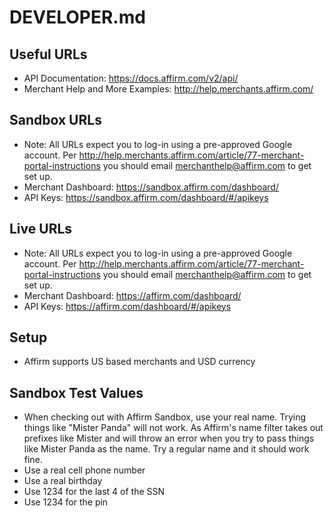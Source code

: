 # DEVELOPER.md

## Useful URLs
* API Documentation: https://docs.affirm.com/v2/api/
* Merchant Help and More Examples: http://help.merchants.affirm.com/

## Sandbox URLs
* Note: All URLs expect you to log-in using a pre-approved Google account.  Per http://help.merchants.affirm.com/article/77-merchant-portal-instructions you
should email merchanthelp@affirm.com to get set up.
* Merchant Dashboard: https://sandbox.affirm.com/dashboard/
* API Keys: https://sandbox.affirm.com/dashboard/#/apikeys

## Live URLs
* Note: All URLs expect you to log-in using a pre-approved Google account.  Per http://help.merchants.affirm.com/article/77-merchant-portal-instructions you
should email merchanthelp@affirm.com to get set up.
* Merchant Dashboard: https://affirm.com/dashboard/
* API Keys: https://affirm.com/dashboard/#/apikeys

## Setup
* Affirm supports US based merchants and USD currency

## Sandbox Test Values
* When checking out with Affirm Sandbox, use your real name.  Trying things like "Mister Panda" will not work. As Affirm's name filter
takes out prefixes like Mister and will throw an error when you try to pass things like Mister Panda as the name. Try a regular
name and it should work fine.
* Use a real cell phone number
* Use a real birthday
* Use 1234 for the last 4 of the SSN
* Use 1234 for the pin
